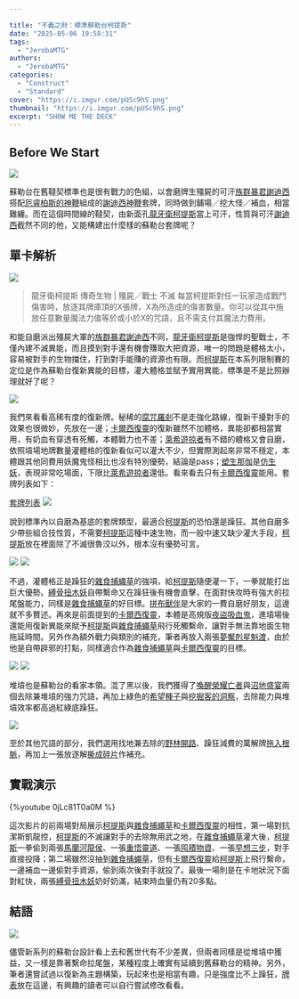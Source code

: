 ```yaml
---

title: "不義之財：標準蘇勒台柯提斯"
date: "2025-05-06 19:58:31"
tags:
  - "JerobaMTG"
authors:
  - "JerobaMTG"
categories:
  - "Construct"
  - "Standard"
cover: "https://i.imgur.com/pUSc9hS.png"
thumbnail: "https://i.imgur.com/pUSc9hS.png"
excerpt: "SHOW ME THE DECK"
---
```


## Before We Start

![](https://i.imgur.com/pUSc9hS.png)

蘇勒台在舊韃契標準也是很有戰力的色組，以會磨牌生殭屍的可汗[族群暴君謝迪西](https://scryfall.com/card/cmm/355/sidisi-brood-tyrant)搭配[厄睿柏斯的神鞭](https://scryfall.com/card/dsc/159/whip-of-erebos)組成的[謝迪西神鞭](https://mtgdecks.net/Standard/sidisi-whip-decklist-by-shahar-shenhar-122202)套牌，同時做到鋪場／挖大怪／補血，相當難纏。而在這個時間線的韃契，由新面孔[龍牙衛柯提斯](https://scryfall.com/card/tdm/202/kotis-the-fangkeeper)當上可汗，性質與可汗[謝迪西](https://scryfall.com/card/cmm/355/sidisi-brood-tyrant)截然不同的他，又能構建出什麼樣的蘇勒台套牌呢？

## 單卡解析

![](https://i.imgur.com/W5SROF6.png)
>龍牙衛柯提斯
>傳奇生物 | 殭屍／戰士
>不滅
>每當柯提斯對任一玩家造成戰鬥傷害時，放逐其牌庫頂的X張牌，X為所造成的傷害數量。你可以從其中施放任意數量魔法力值等於或小於X的咒語，且不需支付其魔法力費用。

和能自磨派出殭屍大軍的[族群暴君謝迪西](https://scryfall.com/card/cmm/355/sidisi-brood-tyrant)不同，[龍牙衛柯提斯](https://scryfall.com/card/tdm/202/kotis-the-fangkeeper)是強悍的聖戰士，不僅內建不滅異能，而且摸到對手還有機會賺取大把資源，唯一的問題是體格太小，容易被對手的生物擋住，打到對手能賺的資源也有限。而[柯提斯](https://scryfall.com/card/tdm/202/kotis-the-fangkeeper)在本系列限制賽的定位是作為蘇勒台復新異能的目標，灌大體格並賦予實用異能，標準是不是比照辦理就好了呢？

![](https://i.imgur.com/Zvk0HfR.png)

我們來看看高稀有度的復新牌。秘稀的[腐咒羅剎](https://scryfall.com/card/tdm/87/rot-curse-rakshasa)不是走強化路線，復新干擾對手的效果也很微妙，先放在一邊；[卡爾西復靈](https://scryfall.com/card/tdm/86/qarsi-revenant)的復新雖然不加體格，異能卻都相當實用，有奶血有穿透有死觸，本體戰力也不差；[萊希遊掠者](https://scryfall.com/card/tdm/149/lasyd-prowler)有不錯的體格又會自磨，依照墳場地牌數量灌體格的復新看似可以灌大不少，但實際測起來非常不穩定，本體跟其他同費用妖魔鬼怪相比也沒有特別優勢，結論是pass；[塑生那伽](https://scryfall.com/card/tdm/52/naga-fleshcrafter)是[仿生妖](https://scryfall.com/card/m14/47/clone)，表現非常吃場面，下限比[萊希遊掠者](https://scryfall.com/card/tdm/149/lasyd-prowler)還低。看來看去只有[卡爾西復靈](https://scryfall.com/card/tdm/86/qarsi-revenant)能用。套牌列表如下：

[套牌列表](https://www.mtggoldfish.com/deck/7074033#paper)
![](https://i.imgur.com/m35B4WM.png)

說到標準內以自磨為基底的套牌類型，最適合[柯提斯](https://scryfall.com/card/tdm/202/kotis-the-fangkeeper)的恐怕還是躁狂。其他自磨多少帶些組合技性質，不需要[柯提斯](https://scryfall.com/card/tdm/202/kotis-the-fangkeeper)這種中速生物，而一般中速又缺少灌大手段，[柯提斯](https://scryfall.com/card/tdm/202/kotis-the-fangkeeper)放在裡面除了不滅很魯洨以外，根本沒有優勢可言。

![](https://i.imgur.com/K2mXsMT.png)
![](https://i.imgur.com/tDJXAiF.png)

不過，灌體格正是躁狂的[雜食捕蠅草](https://scryfall.com/card/dsk/192/omnivorous-flytrap)的強項，給[柯提斯](https://scryfall.com/card/tdm/202/kotis-the-fangkeeper)隨便灌一下，一拳就能打出巨大優勢。[縛骨扭木妖](https://scryfall.com/card/dsk/112/osseous-sticktwister)自帶繫命又在躁狂後有機會直擊，在面對快攻時有強大的拉尾盤能力，同樣是[雜食捕蠅草](https://scryfall.com/card/dsk/192/omnivorous-flytrap)的好目標。[拼布獸伴](https://scryfall.com/card/dsk/195/patchwork-beastie)是大家的一費自磨好朋友，這邊就不多贅述。再來是前面提到的[卡爾西復靈](https://scryfall.com/card/tdm/86/qarsi-revenant)，本體是高規版[夜盜吸血鬼](https://scryfall.com/card/fdn/186/vampire-nighthawk)，進墳場後還能用復新異能來賦予[柯提斯](https://scryfall.com/card/tdm/202/kotis-the-fangkeeper)與[雜食捕蠅草](https://scryfall.com/card/dsk/192/omnivorous-flytrap)飛行死觸繫命，讓對手無法靠地面生物拖延時間。另外作為額外戰力與類別的補充，筆者再放入兩張[夢魘剋星魁渡](https://scryfall.com/card/dsk/220/kaito-bane-of-nightmares)，由於他是自帶辟邪的打點，同樣適合作為[雜食捕蠅草](https://scryfall.com/card/dsk/192/omnivorous-flytrap)與[卡爾西復靈](https://scryfall.com/card/tdm/86/qarsi-revenant)的目標。

![](https://i.imgur.com/kpOXndH.png)
![](https://i.imgur.com/RZvD34H.png)

堆墳也是蘇勒台的看家本領。混了黑以後，我們獲得了[喚醒榮耀亡者](https://scryfall.com/card/tdm/170/awaken-the-honored-dead)與[沼地盛宴](https://scryfall.com/card/dft/100/quag-feast)兩個去除兼堆墳的強力咒語，再加上綠色的[希望種子](https://scryfall.com/card/mom/204/seed-of-hope)與[挖掘客的洞察](https://scryfall.com/card/dft/159/dredgers-insight)，去除能力與堆墳效率都高過紅綠底躁狂。

![](https://i.imgur.com/xxsHYEj.png)

至於其他咒語的部分，我們選用找地兼去除的[野林開路](https://scryfall.com/card/fdn/215/bushwhack)、躁狂減費的萬解牌[拖入根脈](https://scryfall.com/card/dsk/213/drag-to-the-roots)，再加上一張放逐解[撕成碎片](https://scryfall.com/card/tdc/273/tear-asunder)作補充。

## 實戰演示

{%youtube 0jLc81T0a0M %}

這次影片的前兩場對局展示[柯提斯](https://scryfall.com/card/tdm/202/kotis-the-fangkeeper)與[雜食捕蠅草](https://scryfall.com/card/dsk/192/omnivorous-flytrap)和[卡爾西復靈](https://scryfall.com/card/tdm/86/qarsi-revenant)的相性，第一場對抗潔斯凱龍控，[柯提斯](https://scryfall.com/card/tdm/202/kotis-the-fangkeeper)的不滅讓對手的去除無用武之地，在[雜食捕蠅草](https://scryfall.com/card/dsk/192/omnivorous-flytrap)灌大後，[柯提斯](https://scryfall.com/card/tdm/202/kotis-the-fangkeeper)一拳偷到兩張[馬蘭河龍侯](https://scryfall.com/card/tdm/51/marang-river-regent-coil-and-catch)、一張[重悟靈道](https://scryfall.com/card/tdm/215/rediscover-the-way)、一張[囤積物資](https://scryfall.com/card/dft/67/stock-up)、一張[早想三步](https://scryfall.com/card/otj/75/three-steps-ahead)，對手直接投降；第二場雖然沒抽到[雜食捕蠅草](https://scryfall.com/card/dsk/192/omnivorous-flytrap)，但有[卡爾西復靈](https://scryfall.com/card/tdm/86/qarsi-revenant)給[柯提斯](https://scryfall.com/card/tdm/202/kotis-the-fangkeeper)上飛行繫命，一邊補血一邊偷對手資源，偷到兩次後對手就投了。最後一場則是在卡地狀況下面對紅快，兩張[縛骨扭木妖](https://scryfall.com/card/dsk/112/osseous-sticktwister)奶好奶滿，結束時血量仍有20多點。

## 結語

![](https://i.imgur.com/qJKzfAT.png)

儘管新系列的蘇勒台設計看上去和舊世代有不少差異，但兩者同樣是從堆墳中獲益，又一樣是靠著繫命拉尾盤，某種程度上確實有延續到舊蘇勒台的精神。另外，筆者還嘗試過以復新為主題構築，玩起來也是相當有趣，只是強度比不上躁狂，[牌表](https://www.mtggoldfish.com/deck/7078328#paper)放在這邊，有興趣的讀者可以自行嘗試修改看看。
